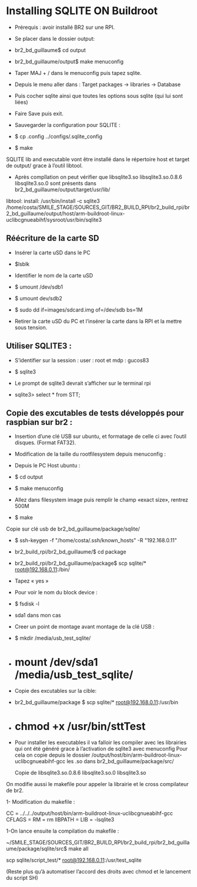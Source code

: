 # Installing SQLITE ON Buildroot
 
- Prérequis : avoir installé BR2 sur une RPI.

- Se placer dans le dossier output: 

- br2_bd_guillaume$ cd output
- br2_bd_guillaume/output$ make menuconfig

- Taper MAJ + / dans le menuconfig puis tapez sqlite.

- Depuis le menu aller dans : Target packages → libraries → Database

- Puis cocher sqlite ainsi que toutes les options sous sqlite (qui lui sont liées)

- Faire Save puis exit.

- Sauvegarder la configuration pour SQLITE :

- $ cp .config ../configs/.sqlite_config

- $ make

SQLITE lib and executable vont être installé dans le répertoire host et target de output/ grace à l’outil libtool.

- Après compîlation on peut vérifier que libsqlite3.so libsqlite3.so.0.8.6 libsqlite3.so.0 sont présents dans br2_bd_guillaume/output/target/usr/lib/


libtool: install: /usr/bin/install -c sqlite3 /home/costa/SMILE_STAGE/SOURCES_GIT/BR2_BUILD_RPI/br2_build_rpi/br2_bd_guillaume/output/host/arm-buildroot-linux-uclibcgnueabihf/sysroot/usr/bin/sqlite3



## Réécriture de la carte SD 

- Insérer la carte uSD dans le PC
- $lsblk

- Identifier le nom de la carte uSD

- $ umount /dev/sdb1
- $ umount dev/sdb2
- $ sudo dd if=images/sdcard.img of=/dev/sdb bs=1M

- Retirer la carte uSD du PC et l’insérer la carte dans la RPI et la mettre sous tension.

## Utiliser SQLITE3 :

- S’identifier sur la session : user : root et mdp : gucos83

- $ sqlite3

- Le prompt de sqlite3 devrait s’afficher sur le terminal rpi
- sqlite3> select * from STT;

## Copie des excutables de tests développés pour raspbian sur br2 :

- Insertion d’une clé USB sur ubuntu, et formatage de celle ci avec l’outil disques. (Format FAT32).
- Modification de la taille du rootfilesystem depuis menuconfig :

- Depuis le PC Host ubuntu : 

- $ cd output
- $ make menuconfig

- Allez dans filesystem image puis remplir le champ «exact size», rentrez 500M

- $ make

Copie sur clé usb de br2_bd_guillaume/package/sqlite/

- $ ssh-keygen -f "/home/costa/.ssh/known_hosts" -R "192.168.0.11"
- br2_build_rpi/br2_bd_guillaume/$ cd package
- br2_build_rpi/br2_bd_guillaume/package$  scp sqlite/* root@192.168.0.11:/bin/

- Tapez « yes »
- Pour voir le nom du block device :

- $ fsdisk -l

- sda1 dans mon cas

- Creer un point de montage avant montage de la clé USB :

- $ mkdir /media/usb_test_sqlite/ 
- # mount /dev/sda1 /media/usb_test_sqlite/ 

- Copie des excutables sur la cible:

- br2_bd_guillaume/package $ scp sqlite/* root@192.168.0.11:/usr/bin
- # chmod +x /usr/bin/sttTest


- Pour installer les executables il va falloir les compiler avec les librairies qui ont été généré grace à l’activation de sqlite3 avec menuconfig Pour cela on copie depuis le dossier /output/host/bin/arm-buildroot-linux-uclibcgnueabihf-gcc les .so dans br2_bd_guillaume/package/src/


  Copie de libsqlite3.so.0.8.6 
             libsqlite3.so.0
		 libsqlite3.so

On modifie aussi le makefile pour appeler la librairie et le cross compilateur de br2.


1- Modification du makefile :

CC = ../../../output/host/bin/arm-buildroot-linux-uclibcgnueabihf-gcc
CFLAGS  = 
RM = rm
lIBPATH =
LIB = -lsqlite3

	

1-On lance ensuite la compilation du makefile :

~/SMILE_STAGE/SOURCES_GIT/BR2_BUILD_RPI/br2_build_rpi/br2_bd_guillaume/package/sqlite/src$ make all


scp sqlite/script_test/* root@192.168.0.11:/usr/test_sqlite



(Reste plus qu’à automatiser l’accord des droits avec chmod et le lancement du script SH)









